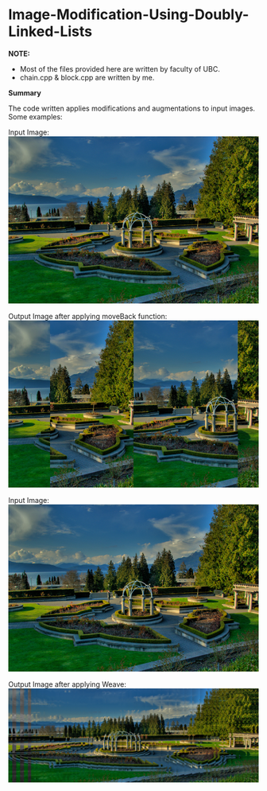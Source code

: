 # Image-Modification-Using-Doubly-Linked-Lists

**NOTE:**
- Most of the files provided here are written by faculty of UBC.
- chain.cpp & block.cpp are written by me.

**Summary**

The code written applies modifications and augmentations to input images. Some examples:

Input Image:
![alt text](https://github.com/AJS1NGH/Image-Modification-Using-Doubly-Linked-Lists/blob/master/images/rosegarden.png)

Output Image after applying moveBack function:
![alt text](https://github.com/AJS1NGH/Image-Modification-Using-Doubly-Linked-Lists/blob/master/images/out-moveBack.png)



Input Image:
![alt text](https://github.com/AJS1NGH/Image-Modification-Using-Doubly-Linked-Lists/blob/master/images/rosegarden.png)

Output Image after applying Weave:
![alt text](https://github.com/AJS1NGH/Image-Modification-Using-Doubly-Linked-Lists/blob/master/images/out-weaveRenderBack.png)
